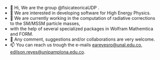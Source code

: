 - 👋 Hi, We are the group @fisicateoricaUDP .
- 👀 We are interested in developing software for High Energy Physics. 
- 🌱 We are currently working in the computation of radiative corrections to the SM/MSSM particle masses, 
-  with the help of several specialized packages in Wolfram Mathemtica and FORM. 
- 💞️ Any comment, suggestions and/or collaborations are very welcome. 
- 📫 You can reach us trough the e-mails eareyesro@unal.edu.co, edilson.reyes@unipamplona.edu.co. 

<!---
fisicateoricaUDP/fisicateoricaUDP is a ✨ special ✨ repository because its `README.md` (this file) appears on your GitHub profile.
You can click the Preview link to take a look at your changes.
--->
